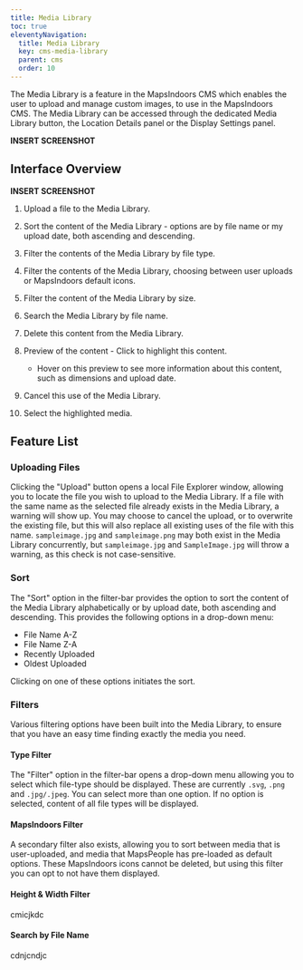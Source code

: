 ```yaml
---
title: Media Library
toc: true
eleventyNavigation:
  title: Media Library
  key: cms-media-library
  parent: cms
  order: 10
---
```


The Media Library is a feature in the MapsIndoors CMS which enables the user to upload and manage custom images, to use in the MapsIndoors CMS. The Media Library can be accessed through the dedicated Media Library button, the Location Details panel or the Display Settings panel.

**INSERT SCREENSHOT**

## Interface Overview

**INSERT SCREENSHOT**

1. Upload a file to the Media Library.
1. Sort the content of the Media Library - options are by file name or my upload date, both ascending and descending.
1. Filter the contents of the Media Library by file type.
1. Filter the contents of the Media Library, choosing between user uploads or MapsIndoors default icons.
1. Filter the content of the Media Library by size.
1. Search the Media Library by file name.
1. Delete this content from the Media Library.
1. Preview of the content - Click to highlight this content.
    * Hover on this preview to see more information about this content, such as dimensions and upload date.

1. Cancel this use of the Media Library.
1. Select the highlighted media.

## Feature List

### Uploading Files

Clicking the "Upload" button opens a local File Explorer window, allowing you to locate the file you wish to upload to the Media Library. If a file with the same name as the selected file already exists in the Media Library, a warning will show up. You may choose to cancel the upload, or to overwrite the existing file, but this will also replace all existing uses of the file with this name. `sampleimage.jpg` and `sampleimage.png` may both exist in the Media Library concurrently, but `sampleimage.jpg` and `SampleImage.jpg` will throw a warning, as this check is not case-sensitive.

### Sort

The "Sort" option in the filter-bar provides the option to sort the content of the Media Library alphabetically or by upload date, both ascending and descending. This provides the following options in a drop-down menu:

* File Name A-Z
* File Name Z-A
* Recently Uploaded
* Oldest Uploaded

Clicking on one of these options initiates the sort.

### Filters

Various filtering options have been built into the Media Library, to ensure that you have an easy time finding exactly the media you need.

#### Type Filter

The "Filter" option in the filter-bar opens a drop-down menu allowing you to select which file-type should be displayed. These are currently `.svg`, `.png` and `.jpg/.jpeg`. You can select more than one option. If no option is selected, content of all file types will be displayed.

#### MapsIndoors Filter

A secondary filter also exists, allowing you to sort between media that is user-uploaded, and media that MapsPeople has pre-loaded as default options. These MapsIndoors icons cannot be deleted, but using this filter you can opt to not have them displayed.

#### Height & Width Filter

cmicjkdc

#### Search by File Name

cdnjcndjc
